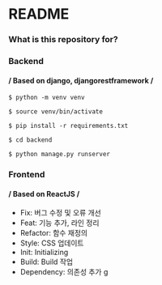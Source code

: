 # README #

### What is this repository for? ###

### Backend
#### / Based on django, djangorestframework /
```
$ python -m venv venv

$ source venv/bin/activate

$ pip install -r requirements.txt

$ cd backend

$ python manage.py runserver
```

### Frontend
#### / Based on ReactJS /

* Fix: 버그 수정 및 오류 개선
* Feat: 기능 추가, 라인 정리
* Refactor: 함수 재정의
* Style: CSS 업데이트
* Init: Initializing
* Build: Build 작업
* Dependency: 의존성 추가 g
